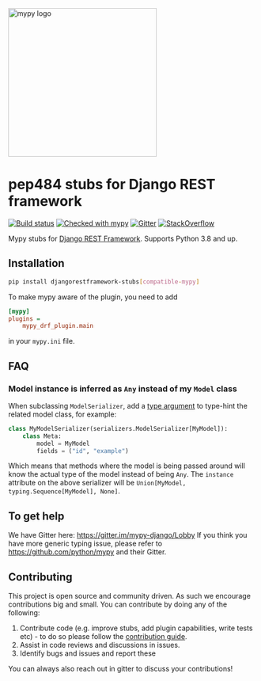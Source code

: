 <img src="https://mypy-lang.org/static/mypy_light.svg" alt="mypy logo" width="300px"/>

# pep484 stubs for Django REST framework

[![Build status](https://github.com/typeddjango/djangorestframework-stubs/workflows/test/badge.svg?branch=master&event=push)](https://github.com/typeddjango/djangorestframework-stubs/actions?query=workflow%3Atest)
[![Checked with mypy](https://www.mypy-lang.org/static/mypy_badge.svg)](https://mypy-lang.org/)
[![Gitter](https://badges.gitter.im/mypy-django/Lobby.svg)](https://gitter.im/mypy-django/Lobby)
[![StackOverflow](https://shields.io/badge/ask-stackoverflow-orange?logo=stackoverflow)](https://stackoverflow.com/questions/tagged/django-stubs?tab=Active)


Mypy stubs for [Django REST Framework](https://pypi.org/project/djangorestframework/).
Supports Python 3.8 and up.

## Installation

```bash
pip install djangorestframework-stubs[compatible-mypy]
```

To make mypy aware of the plugin, you need to add

```ini
[mypy]
plugins =
    mypy_drf_plugin.main
```

in your `mypy.ini` file.

## FAQ

### Model instance is inferred as `Any` instead of my `Model` class

When subclassing `ModelSerializer`, add a [type argument](https://peps.python.org/pep-0484/#generics) to type-hint the related model class, for example:

```python
class MyModelSerializer(serializers.ModelSerializer[MyModel]):
    class Meta:
        model = MyModel
        fields = ("id", "example")
```

Which means that methods where the model is being passed around will know the actual type of the model instead of being `Any`. The `instance` attribute on the above serializer will be `Union[MyModel, typing.Sequence[MyModel], None]`.

## To get help

We have Gitter here: <https://gitter.im/mypy-django/Lobby>
If you think you have more generic typing issue, please refer to <https://github.com/python/mypy> and their Gitter.

## Contributing

This project is open source and community driven. As such we encourage contributions big and small. You can contribute by doing any of the following:

1. Contribute code (e.g. improve stubs, add plugin capabilities, write tests etc) - to do so please follow the [contribution guide](./CONTRIBUTING.md).
2. Assist in code reviews and discussions in issues.
3. Identify bugs and issues and report these

You can always also reach out in gitter to discuss your contributions!
